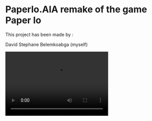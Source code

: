 # PaperIo.AIA remake of the game Paper Io<br>

This project has been made by : 

David Stephane Belemkoabga (myself)<br>


<video src="video.mp4" width="320" height="200" controls preload></video>
